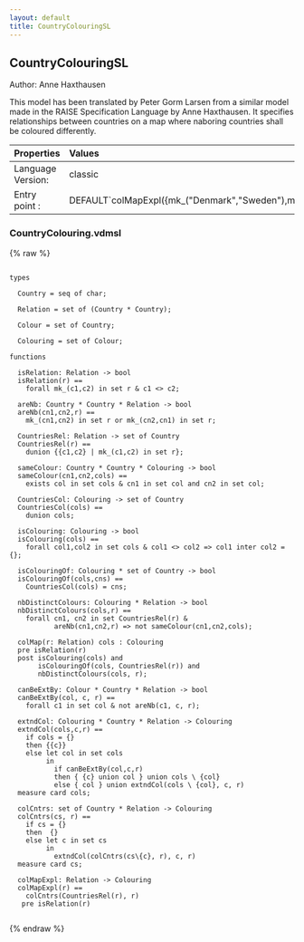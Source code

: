 ```yaml
---
layout: default
title: CountryColouringSL
---
```


## CountryColouringSL
Author: Anne Haxthausen


This model has been translated by Peter Gorm Larsen from a similar
model made in the RAISE Specification Language by Anne Haxthausen. It
specifies relationships between countries on a map where naboring
countries shall be coloured differently.


| Properties | Values          |
| :------------ | :---------- |
|Language Version:| classic|
|Entry point     :| DEFAULT`colMapExpl({mk_("Denmark","Sweden"),mk_("Denmark","Germany"),mk_("Germany","Poland")})|


### CountryColouring.vdmsl

{% raw %}
~~~
              
types

  Country = seq of char;

  Relation = set of (Country * Country);

  Colour = set of Country;

  Colouring = set of Colour;

functions

  isRelation: Relation -> bool
  isRelation(r) ==
    forall mk_(c1,c2) in set r & c1 <> c2;

  areNb: Country * Country * Relation -> bool
  areNb(cn1,cn2,r) ==
    mk_(cn1,cn2) in set r or mk_(cn2,cn1) in set r;

  CountriesRel: Relation -> set of Country
  CountriesRel(r) ==
    dunion {{c1,c2} | mk_(c1,c2) in set r};

  sameColour: Country * Country * Colouring -> bool
  sameColour(cn1,cn2,cols) ==
    exists col in set cols & cn1 in set col and cn2 in set col;

  CountriesCol: Colouring -> set of Country
  CountriesCol(cols) ==
    dunion cols;

  isColouring: Colouring -> bool
  isColouring(cols) ==
    forall col1,col2 in set cols & col1 <> col2 => col1 inter col2 = {};

  isColouringOf: Colouring * set of Country -> bool
  isColouringOf(cols,cns) ==
    CountriesCol(cols) = cns;

  nbDistinctColours: Colouring * Relation -> bool
  nbDistinctColours(cols,r) ==
    forall cn1, cn2 in set CountriesRel(r) &
           areNb(cn1,cn2,r) => not sameColour(cn1,cn2,cols);

  colMap(r: Relation) cols : Colouring 
  pre isRelation(r)
  post isColouring(cols) and
       isColouringOf(cols, CountriesRel(r)) and
       nbDistinctColours(cols, r);

  canBeExtBy: Colour * Country * Relation -> bool 
  canBeExtBy(col, c, r) ==
    forall c1 in set col & not areNb(c1, c, r);

  extndCol: Colouring * Country * Relation -> Colouring
  extndCol(cols,c,r) ==
    if cols = {} 
    then {{c}}
    else let col in set cols 
         in
           if canBeExtBy(col,c,r)
           then { {c} union col } union cols \ {col}
           else { col } union extndCol(cols \ {col}, c, r)
  measure card cols;

  colCntrs: set of Country * Relation -> Colouring
  colCntrs(cs, r) ==
    if cs = {} 
    then  {}
    else let c in set cs 
         in 
           extndCol(colCntrs(cs\{c}, r), c, r)
  measure card cs;

  colMapExpl: Relation -> Colouring
  colMapExpl(r) ==
    colCntrs(CountriesRel(r), r)
   pre isRelation(r)
            
~~~
{% endraw %}

